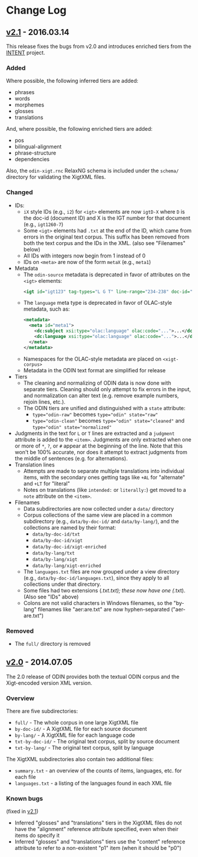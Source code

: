 # Change Log

## [v2.1] - 2016.03.14

This release fixes the bugs from v2.0 and introduces enriched tiers
from the [INTENT](http://intent-project.info/) project.

### Added

Where possible, the following inferred tiers are added:

* phrases
* words
* morphemes
* glosses
* translations

And, where possible, the following enriched tiers are added:

* pos
* bilingual-alignment
* phrase-structure
* dependencies

Also, the `odin-xigt.rnc` RelaxNG schema is included under the `schema/`
directory for validating the XigtXML files.

### Changed

* IDs:
  - `iX` style IDs (e.g., `i2`) for `<igt>` elements are now `igtD-X` where `D`
    is the doc-id (document ID) and X is the IGT number for that document (e.g.,
    `igt1260-7`)
  - Some `<igt>` elements had `.txt` at the end of the ID, which came from
    errors in the original text corpus. This suffix has been removed
    from both the text corpus and the IDs in the XML. (also see "Filenames"
    below)
  - All IDs with integers now begin from 1 instead of 0
  - IDs on `<meta>` are now of the form `metaX` (e.g., `meta1`)
* Metadata
  - The `odin-source` metadata is deprecated in favor of attributes on
    the `<igt>` elements:
    ```xml
    <igt id="igt123" tag-types="L G T" line-range="234-238" doc-id="1">
    ```
  - The `language` meta type is deprecated in favor of OLAC-style
    metadata, such as:
    ```xml
    <metadata>
      <meta id="meta1">
        <dc:subject xsi:type="olac:language" olac:code="...">...</dc:subject>
        <dc:language xsi:type="olac:language" olac:code="...">...</dc:language>
      </meta>
    </metadata>
    ```
  - Namespaces for the OLAC-style metadata are placed on `<xigt-corpus>`
  - Metadata in the ODIN text format are simplified for release
* Tiers
  - The cleaning and normalizing of ODIN data is now done with separate
    tiers. Cleaning should only attempt to fix errors in the input, and
    normalization can alter text (e.g. remove example numbers, rejoin
    lines, etc.).
  - The ODIN tiers are unified and distinguished with a `state` attribute:
    - `type="odin-raw"` becomes `type="odin" state="raw"`
    - `type="odin-clean"` becomes `type="odin" state="cleaned"` and
       `type="odin" state="normalized"`
* Judgments in the text for `L` or `T` lines are extracted and a `judgment`
  attribute is added to the `<item>`. Judgments are only extracted when
  one or more of `*`, `?`, or `#` appear at the beginning of the line.
  Note that this won't be 100% accurate, nor does it attempt to extract
  judgments from the middle of sentences (e.g. for alternations).
* Translation lines
  - Attempts are made to separate multiple translations into individual
    items, with the secondary ones getting tags like `+AL` for "alternate"
    and `+LT` for "literal"
  - Notes on translations (like `intended:` or `literally:`) get moved to
    a `note` attribute on the `<item>`.
* Filenames
  - Data subdirectories are now collected under a `data/` directory
  - Corpus collections of the same view are placed in a common subdirectory
    (e.g., `data/by-doc-id/` and `data/by-lang/`), and the collections are
    named by their format:
    - `data/by-doc-id/txt`
    - `data/by-doc-id/xigt`
    - `data/by-doc-id/xigt-enriched`
    - `data/by-lang/txt`
    - `data/by-lang/xigt`
    - `data/by-lang/xigt-enriched`
  - The `languages.txt` files are now grouped under a view directory (e.g.,
    `data/by-doc-id/languages.txt`), since they apply to all collections under
    that directory.
  - Some files had two extensions (*.txt.txt); these now have one (*.txt).
    (Also see "IDs" above)
  - Colons are not valid characters in Windows filenames, so the "by-lang"
    filenames like "aer:are.txt" are now hyphen-separated ("aer-are.txt")

### Removed

* The `full/` directory is removed


## [v2.0] - 2014.07.05

The 2.0 release of ODIN provides both the textual ODIN corpus and the
Xigt-encoded version XML version.

### Overview

There are five subdirectories:

* `full/` - The whole corpus in one large XigtXML file
* `by-doc-id/` - A XigtXML file for each source document
* `by-lang/` - A XigtXML file for each language code
* `txt-by-doc-id/` - The original text corpus, split by source document
* `txt-by-lang/` - The original text corpus, split by language

The XigtXML subdirectories also contain two additional files:

* `summary.txt` - an overview of the counts of items, languages, etc.
   for each file
* `languages.txt` - a listing of the languages found in each XML file

### Known bugs

(fixed in [v2.1](#v21---20160314))

* Inferred "glosses" and "translations" tiers in the XigtXML files do
  not have the "alignment" reference attribute specified, even when
  their items do specify it
* Inferred "glosses" and "translations" tiers use the "content"
  reference attribute to refer to a non-existent "p1" item (when it
  should be "p0")


[v2.0]: http://depts.washington.edu/uwcl/odin/
[v2.1]: http://depts.washington.edu/uwcl/odin/

